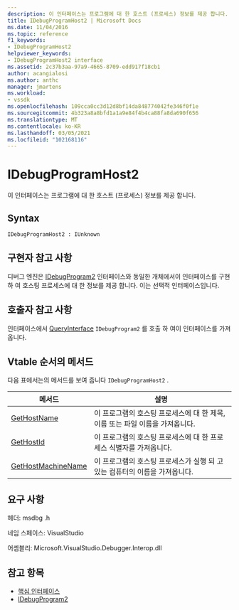 ```yaml
---
description: 이 인터페이스는 프로그램에 대 한 호스트 (프로세스) 정보를 제공 합니다.
title: IDebugProgramHost2 | Microsoft Docs
ms.date: 11/04/2016
ms.topic: reference
f1_keywords:
- IDebugProgramHost2
helpviewer_keywords:
- IDebugProgramHost2 interface
ms.assetid: 2c37b3aa-97a9-4665-8709-edd917f18cb1
author: acangialosi
ms.author: anthc
manager: jmartens
ms.workload:
- vssdk
ms.openlocfilehash: 109cca0cc3d12d8bf14da848774042fe346f0f1e
ms.sourcegitcommit: 4b323a8a8bfd1a1a9e84f4b4ca88fa8da690f656
ms.translationtype: MT
ms.contentlocale: ko-KR
ms.lasthandoff: 03/05/2021
ms.locfileid: "102168116"
---
```

# <a name="idebugprogramhost2"></a>IDebugProgramHost2
이 인터페이스는 프로그램에 대 한 호스트 (프로세스) 정보를 제공 합니다.

## <a name="syntax"></a>Syntax

```
IDebugProgramHost2 : IUnknown
```

## <a name="notes-for-implementers"></a>구현자 참고 사항
 디버그 엔진은 [IDebugProgram2](../../../extensibility/debugger/reference/idebugprogram2.md) 인터페이스와 동일한 개체에서이 인터페이스를 구현 하 여 호스팅 프로세스에 대 한 정보를 제공 합니다. 이는 선택적 인터페이스입니다.

## <a name="notes-for-callers"></a>호출자 참고 사항
 인터페이스에서 [QueryInterface](/cpp/atl/queryinterface) `IDebugProgram2` 를 호출 하 여이 인터페이스를 가져옵니다.

## <a name="methods-in-vtable-order"></a>Vtable 순서의 메서드
 다음 표에서는의 메서드를 보여 줍니다 `IDebugProgramHost2` .

|메서드|설명|
|------------|-----------------|
|[GetHostName](../../../extensibility/debugger/reference/idebugprogramhost2-gethostname.md)|이 프로그램의 호스팅 프로세스에 대 한 제목, 이름 또는 파일 이름을 가져옵니다.|
|[GetHostId](../../../extensibility/debugger/reference/idebugprogramhost2-gethostid.md)|이 프로그램의 호스팅 프로세스에 대 한 프로세스 식별자를 가져옵니다.|
|[GetHostMachineName](../../../extensibility/debugger/reference/idebugprogramhost2-gethostmachinename.md)|이 프로그램의 호스팅 프로세스가 실행 되 고 있는 컴퓨터의 이름을 가져옵니다.|

## <a name="requirements"></a>요구 사항
 헤더: msdbg .h

 네임 스페이스: VisualStudio

 어셈블리: Microsoft.VisualStudio.Debugger.Interop.dll

## <a name="see-also"></a>참고 항목
- [핵심 인터페이스](../../../extensibility/debugger/reference/core-interfaces.md)
- [IDebugProgram2](../../../extensibility/debugger/reference/idebugprogram2.md)
